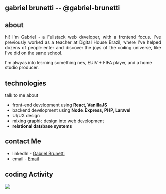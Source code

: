 ## gabriel brunetti -- @gabriel-brunetti

## about
<p align='justify'> hi! I'm Gabriel - a Fullstack web developer, with a frontend focus. I've previously worked as a teacher at Digital House Brazil, where I've helped dozens of people enter and discover the joys of the coding universe, like I've did on the same school. </p>
I'm alwyas into learning something new, EUIV + FIFA player, and a home studio producer.

## technologies
talk to me about
- front-end development using **React, VanillaJS**
- backend development using **Node, Express, PHP, Laravel**
- UI/UX design
- mixing graphic design into web development
- **relational database systems**

## contact Me
- linkedIn - [Gabriel Brunetti](https://www.linkedin.com/in/gabriel-brunetti/)
- email - [Email](gabriel.brunetti1@gmail.com)

## coding Activity
<p align="justify" >
  <img src="https://github-readme-stats.vercel.app/api?username=gabriel-brunetti&count_private=true&show_icons=true&theme=material-palenight" />
</p>


<!--
**gabriel-brunetti/gabriel-brunetti** is a ✨ _special_ ✨ repository because its `README.md` (this file) appears on your GitHub profile.

Here are some ideas to get you started:

- 🔭 I’m currently working on ...
- 🌱 I’m currently learning ...
- 👯 I’m looking to collaborate on ...
- 🤔 I’m looking for help with ...
- 💬 Ask me about ...
- 📫 How to reach me: ...
- 😄 Pronouns: ...
- ⚡ Fun fact: ...
-->
